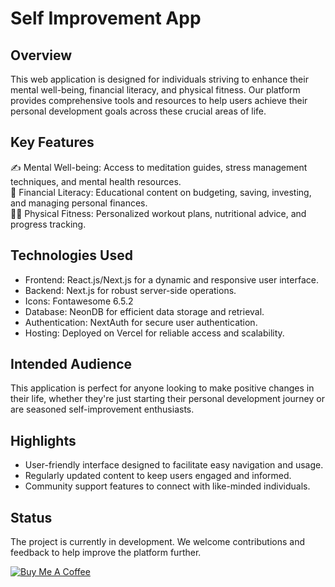 # Self Improvement App

## Overview

This web application is designed for individuals striving to enhance their mental well-being, financial literacy, and physical fitness. Our platform provides comprehensive tools and resources to help users achieve their personal development goals across these crucial areas of life.

## Key Features

✍ Mental Well-being: Access to meditation guides, stress management techniques, and mental health resources.\
💸 Financial Literacy: Educational content on budgeting, saving, investing, and managing personal finances.\
🏋️‍♂️ Physical Fitness: Personalized workout plans, nutritional advice, and progress tracking.

## Technologies Used

- Frontend: React.js/Next.js for a dynamic and responsive user interface.
- Backend: Next.js for robust server-side operations.
- Icons: Fontawesome 6.5.2
- Database: NeonDB for efficient data storage and retrieval.
- Authentication: NextAuth for secure user authentication.
- Hosting: Deployed on Vercel for reliable access and scalability.

## Intended Audience

This application is perfect for anyone looking to make positive changes in their life, whether they're just starting their personal development journey or are seasoned self-improvement enthusiasts.

## Highlights

- User-friendly interface designed to facilitate easy navigation and usage.
- Regularly updated content to keep users engaged and informed.
- Community support features to connect with like-minded individuals.

## Status

The project is currently in development. We welcome contributions and feedback to help improve the platform further.

[![Buy Me A Coffee](https://cdn.buymeacoffee.com/buttons/default-orange.png)](https://www.buymeacoffee.com/popkendev)
